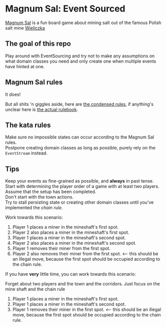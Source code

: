 # Magnum Sal: Event Sourced

[Magnum Sal](https://boardgamegeek.com/boardgame/73316/magnum-sal) is a fun board game about mining salt out of the famous Polish salt mine [Wieliczka](https://www.wieliczka-saltmine.com/)

## The goal of this repo
Play around with EventSourcing and try not to make any assumptions on what domain classes you need and only create one when multiple events have hinted at one.

## Magnum Sal rules
It does!

But all shits 'n giggles aside, here are [the condensed rules](./condensed-rules.md), if anything's unclear here is [the actual rulebook](./rulebook.pdf).

## The kata rules
Make sure no impossible states can occur according to the Magnum Sal rules.  
Postpone creating domain classes as long as possible, purely rely on the `EventStream` instead.

## Tips
Keep your events as fine-grained as possible, and **always** in past tense.  
Start with determining the player order of a game with at least two players. Assume that the setup has been completed.  
Don't start with the town actions.  
Try to stall persisting state or creating other domain classes until you've implemented the _chain rule_.

Work towards this scenario:

1) Player 1 places a miner in the mineshaft's first spot.
1) Player 2 also places a miner in the mineshaft's first spot.
1) Player 1 places a miner in the mineshaft's second spot.
1) Player 2 also places a miner in the mineshaft's second spot.
1) Player 1 removes their miner from the first spot.
1) Player 2 also removes their miner from the first spot. <-- this should be an illegal move, because the first spot should be occupied according to the chain rule.

If you have **very** little time, you can work towards this scenario:

Forget about two players and the town and the corridors. Just focus on the mine shaft and the chain rule 

1) Player 1 places a miner in the mineshaft's first spot.
1) Player 1 places a miner in the mineshaft's second spot.
1) Player 1 removes their miner in the first spot. <-- this should be an illegal move, because the first spot should be occupied according to the chain rule.

